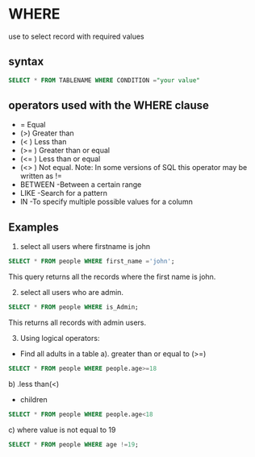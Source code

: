 # WHERE
use to select record with required values
## syntax
```sql
SELECT * FROM TABLENAME WHERE CONDITION ="your value"
```

## operators used with the WHERE clause
* = Equal
* (>)   Greater than 	
* (< ) Less than
* (>= ) Greater than or equal 	
* (<= ) Less than or equal 	
* (<> )	Not equal. Note: In some versions of SQL this operator may be written as != 	
* BETWEEN -Between a certain range 	
* LIKE 	-Search for a pattern 	
* IN 	-To specify multiple possible values for a column

## Examples
1. select all users where firstname is john
```sql
SELECT * FROM people WHERE first_name ='john';
```
This query returns all the records where the first name is john.

2. select all users who are admin.
```sql
SELECT * FROM people WHERE is_Admin;
```
This returns all records with admin users.

3. Using logical operators:
* Find all adults in a table
a). greater than or equal to (>=)
```sql
SELECT * FROM people WHERE people.age>=18
```
b) .less than(<)
* children
```sql
SELECT * FROM people WHERE people.age<18
```
c) where value is not equal to 19
```sql
SELECT * FROM people WHERE age !=19;
```


